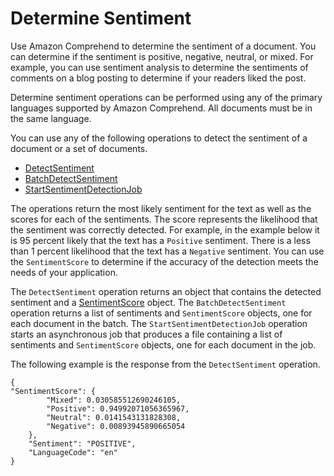 # Determine Sentiment<a name="how-sentiment"></a>

Use Amazon Comprehend to determine the sentiment of a document\. You can determine if the sentiment is positive, negative, neutral, or mixed\. For example, you can use sentiment analysis to determine the sentiments of comments on a blog posting to determine if your readers liked the post\.

Determine sentiment operations can be performed using any of the primary languages supported by Amazon Comprehend\. All documents must be in the same language\.

You can use any of the following operations to detect the sentiment of a document or a set of documents\.
+ [DetectSentiment](API_DetectSentiment.md)
+ [BatchDetectSentiment](API_BatchDetectSentiment.md)
+ [StartSentimentDetectionJob](API_StartSentimentDetectionJob.md)

The operations return the most likely sentiment for the text as well as the scores for each of the sentiments\. The score represents the likelihood that the sentiment was correctly detected\. For example, in the example below it is 95 percent likely that the text has a `Positive` sentiment\. There is a less than 1 percent likelihood that the text has a `Negative` sentiment\. You can use the `SentimentScore` to determine if the accuracy of the detection meets the needs of your application\.

The `DetectSentiment` operation returns an object that contains the detected sentiment and a [SentimentScore](API_SentimentScore.md) object\. The `BatchDetectSentiment` operation returns a list of sentiments and `SentimentScore` objects, one for each document in the batch\. The `StartSentimentDetectionJob` operation starts an asynchronous job that produces a file containing a list of sentiments and `SentimentScore` objects, one for each document in the job\.

The following example is the response from the `DetectSentiment` operation\.

```
{
"SentimentScore": {
        "Mixed": 0.030585512690246105,
        "Positive": 0.94992071056365967,
        "Neutral": 0.0141543131828308,
        "Negative": 0.00893945890665054
    },
    "Sentiment": "POSITIVE",
    "LanguageCode": "en"
}
```